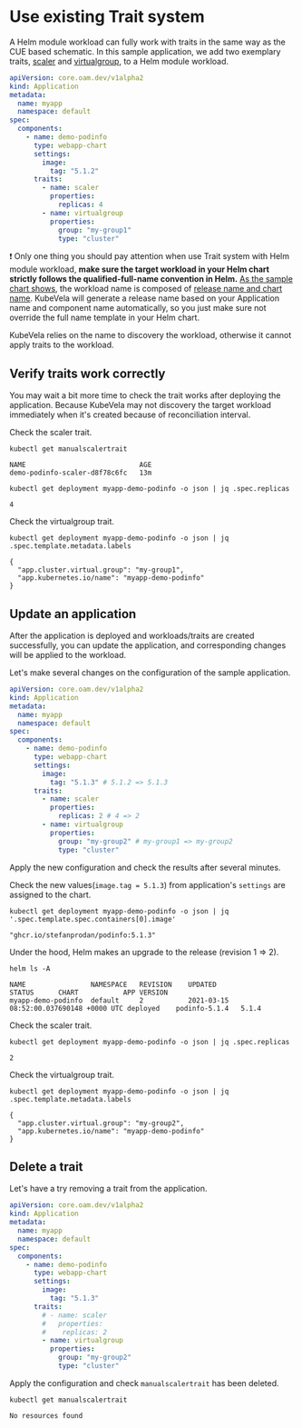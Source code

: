# Use existing Trait system

A Helm module workload can fully work with traits in the same way as the CUE based schematic.
In this sample application, we add two exemplary traits,
[scaler](https://github.com/oam-dev/kubevela/blob/master/charts/vela-core/templates/defwithtemplate/manualscale.yaml)
and
[virtualgroup](https://github.com/oam-dev/kubevela/blob/master/docs/examples/helm-module/virtual-group-td.yaml),
to a Helm module workload.

```yaml
apiVersion: core.oam.dev/v1alpha2
kind: Application
metadata:
  name: myapp
  namespace: default
spec:
  components:
    - name: demo-podinfo 
      type: webapp-chart 
      settings: 
        image:
          tag: "5.1.2"
      traits:
        - name: scaler
          properties:
            replicas: 4
        - name: virtualgroup
          properties:
            group: "my-group1"
            type: "cluster"
```

:exclamation: Only one thing you should pay attention when use Trait system with Helm module workload, **make sure the target workload in your Helm chart strictly follows the qualified-full-name convention in Helm.**
[As the sample chart shows](https://github.com/captainroy-hy/podinfo/blob/c2b9603036f1f033ec2534ca0edee8eff8f5b335/charts/podinfo/templates/deployment.yaml#L4), the workload name is composed of [release name and chart name](https://github.com/captainroy-hy/podinfo/blob/c2b9603036f1f033ec2534ca0edee8eff8f5b335/charts/podinfo/templates/_helpers.tpl#L13). 
KubeVela will generate a release name based on your Application name and component name automatically, so you just make sure not override the full name template in your Helm chart. 

KubeVela relies on the name to discovery the workload, otherwise it cannot apply traits to the workload.

## Verify traits work correctly

You may wait a bit more time to check the trait works after deploying the application. 
Because KubeVela may not discovery the target workload immediately when it's created because of reconciliation interval.

Check the scaler trait.
```shell
kubectl get manualscalertrait

NAME                            AGE
demo-podinfo-scaler-d8f78c6fc   13m
```
```shell
kubectl get deployment myapp-demo-podinfo -o json | jq .spec.replicas

4
```

Check the virtualgroup trait.
```shell
kubectl get deployment myapp-demo-podinfo -o json | jq .spec.template.metadata.labels

{
  "app.cluster.virtual.group": "my-group1",
  "app.kubernetes.io/name": "myapp-demo-podinfo"
}
```

## Update an application

After the application is deployed and workloads/traits are created successfully,
you can update the application, and corresponding changes will be applied to the
workload.

Let's make several changes on the configuration of the sample application.

```yaml
apiVersion: core.oam.dev/v1alpha2
kind: Application
metadata:
  name: myapp
  namespace: default
spec:
  components:
    - name: demo-podinfo 
      type: webapp-chart 
      settings: 
        image:
          tag: "5.1.3" # 5.1.2 => 5.1.3 
      traits:
        - name: scaler
          properties:
            replicas: 2 # 4 => 2
        - name: virtualgroup
          properties:
            group: "my-group2" # my-group1 => my-group2
            type: "cluster"
```

Apply the new configuration and check the results after several minutes.

Check the new values(`image.tag = 5.1.3`) from application's `settings` are assigned to the chart.
```shell
kubectl get deployment myapp-demo-podinfo -o json | jq '.spec.template.spec.containers[0].image'

"ghcr.io/stefanprodan/podinfo:5.1.3"
```
Under the hood, Helm makes an upgrade to the release (revision 1 => 2).
```shell
helm ls -A

NAME              	NAMESPACE	REVISION	UPDATED                                	STATUS  	CHART        	APP VERSION
myapp-demo-podinfo	default  	2       	2021-03-15 08:52:00.037690148 +0000 UTC	deployed	podinfo-5.1.4	5.1.4
```

Check the scaler trait.
```shell
kubectl get deployment myapp-demo-podinfo -o json | jq .spec.replicas

2
```

Check the virtualgroup trait.
```shell
kubectl get deployment myapp-demo-podinfo -o json | jq .spec.template.metadata.labels

{
  "app.cluster.virtual.group": "my-group2",
  "app.kubernetes.io/name": "myapp-demo-podinfo"
}
```

## Delete a trait

Let's have a try removing a trait from the application.

```yaml
apiVersion: core.oam.dev/v1alpha2
kind: Application
metadata:
  name: myapp
  namespace: default
spec:
  components:
    - name: demo-podinfo 
      type: webapp-chart 
      settings: 
        image:
          tag: "5.1.3"
      traits:
        # - name: scaler
        #   properties:
        #    replicas: 2 
        - name: virtualgroup
          properties:
            group: "my-group2"
            type: "cluster"
```

Apply the configuration and check `manualscalertrait` has been deleted.
```shell
kubectl get manualscalertrait

No resources found
```

